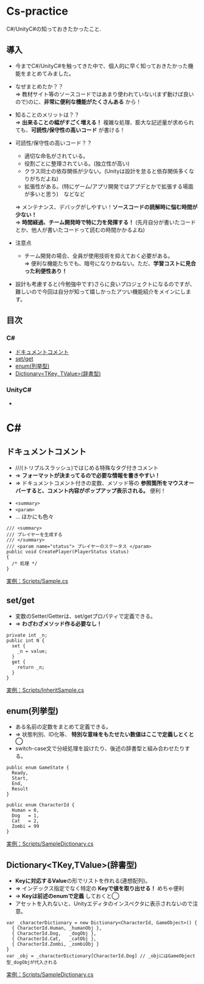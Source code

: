 # Cs-practice
C#/UnityC#の知っておきたかったこと.

## 導入
- 今までC#/UnityC#を触ってきた中で、個人的に早く知っておきたかった機能をまとめてみました。
- なぜまとめたか？？<br>
  => 教材サイト等のソースコードではあまり使われていない(まず動けば良いので)のに、**非常に便利な機能がたくさんある** から！
- 知ることのメリットは？？<br>
  => **出来ることの幅がすごく増える！** 複雑な処理、膨大な記述量が求められても、**可読性/保守性の高いコード** が書ける！
- 可読性/保守性の高いコード？？<br>
  - 適切な命名がされている。
  - 役割ごとに整理されている。(独立性が高い)
  - クラス同士の依存関係が少ない。(Unityは設計を怠ると依存関係多くなりがちだよね)
  - 拡張性がある。(特にゲーム/アプリ開発ではアプデとかで拡張する場面が多いと思う)　などなど

  => メンテナンス、デバッグがしやすい！**ソースコードの読解時に悩む時間が少ない！**<br>
  => **時間経過、チーム開発時で特に力を発揮する！** (先月自分が書いたコードとか、他人が書いたコードって読むの時間かかるよね)
- 注意点
  - チーム開発の場合、全員が使用技術を抑えておく必要がある。<br>
  => 便利な機能たちでも、暗号になりかねない。ただ、**学習コストに見合った利便性あり！**
- 設計も考慮すると(今勉強中です)さらに良いプロジェクトになるのですが、難しいので今回は自分が知って嬉しかったアツい機能紹介をメインにします。<br>

## 目次
### C#
- [ドキュメントコメント](#ドキュメントコメント)
- [set/get](#setget)
- [enum(列挙型)](#enum列挙型)
- [Dictionary<TKey, TValue>(辞書型)](#dictionarytkeytvalue辞書型)
### UnityC#
- 

# C#
## ドキュメントコメント
- ///(トリプルスラッシュ)ではじめる特殊なタグ付きコメント
- => **フォーマットが決まってるので必要な情報を書きやすい！**
- => ドキュメントコメント付きの変数、メソッド等の **参照箇所をマウスオーバーすると、コメント内容がポップアップ表示される。** 便利！
* `<summary>`
* `<param>`
* ... ほかにも色々
```
/// <summary>
/// プレイヤーを生成する
/// </summary>
/// <param name="status"> プレイヤーのステータス </param>
public void CreatePlayer(PlayerStatus status)
{
  /* 処理 */
}
```
<a target="_blank" href="https://github.com/Fusa-F/Cs-practice/blob/main/Scripts/Sample.cs">実例：Scripts/Sample.cs</a>

## set/get
- 変数のSetter/Getterは、set/getプロパティで定義できる。
- => **わざわざメソッド作る必要なし！**
```
private int _n;
public int N {
  set {
    _n = value;
  }
  get {
    return _n;
  }
}
```
<a target="_blank" href="https://github.com/Fusa-F/Cs-practice/blob/main/Scripts/InheritSample.cs">実例：Scripts/InheritSample.cs</a>

## enum(列挙型)
- ある名前の定数をまとめて定義できる。
- => 状態判別、ID化等、 **特別な意味をもたせたい数値はここで定義しとくと◯**
- switch-case文で分岐処理を設けたり、後述の辞書型と組み合わせたりする。
```
public enum GameState {
  Ready,
  Start,
  End,
  Result
}
```
```
public enum CharacterId {
  Human = 0,
  Dog   = 1,
  Cat   = 2,
  Zombi = 99
}
```
<a target="_blank" href="https://github.com/Fusa-F/Cs-practice/blob/main/Scripts/SampleDictionary.cs">実例：Scripts/SampleDictionary.cs</a>

## Dictionary<TKey,TValue>(辞書型)
- **Keyに対応するValue**の形でリストを作れる(連想配列)。
- => インデックス指定でなく特定の **Keyで値を取り出せる！** めちゃ便利
- => **Keyは前述のenumで定義** しておくと◯
- アセットを入れないと、Unityエディタのインスペクタに表示されないので注意。
```
var _characterDictionary = new Dictionary<CharacterId, GameObject>() {
  { CharacterId.Human, _humanObj },
  { CharacterId.Dog,   _dogObj },
  { CharacterId.Cat,   _catObj },
  { CharacterId.Zombi, _zombiObj }
}
var _obj = _characterDictionary[CharacterId.Dog] // _objにはGameObject型_dogObjが代入される
```
<a target="_blank" href="https://github.com/Fusa-F/Cs-practice/blob/main/Scripts/SampleDictionary.cs">実例：Scripts/SampleDictionary.cs</a>
